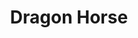 ---
layout: place
title: "Dragon Horse"
permalink: /california/san-francisco/dragon-horse.html
stateAbbr: CA
stateName: California
cityName: San Francisco
seo:
  name: "Dragon Horse"
  type: Restaurant
  links: http://www.dragonhorsesf.com/
description: "Looking for sushi in San Francisco, California? Check out Dragon Horse for a delightful Japanese dining experience. Enjoy a variety of sushi and other dishes..."
place_id: ChIJc4jk1ZWBhYARkZIS5HmVER8
photos:
  - name: >-
      places/ChIJc4jk1ZWBhYARkZIS5HmVER8/photos/AeeoHcJGfeyjeJRR5iyaZXIUs5txUipq4btqi2r4nv7qZ0H_PZ5Phb15UpUSxALhXJG61W4j7gTM9UJ7AF1n74FSZaY5NgerlV3aNSg-qEvIKnQYrwwjjGms91UPPiOj-gjqaAiifQUhZGQrwLULudHVtAPL3D8lPbeEMSeFkViem2LfrFGE4NmLwu0keNz9Tfrz2TiF5gbm3wKsFuGQNOjLoeikERXt-THmKw7SjZKXj5nUa--a-ePIPEzj2oL3SzIdTdC2DOOHk5NXn_7Y25-s8xo8Rgzv7Q09aQg2GJICVz41hQ
    widthPx: 4032
    heightPx: 3024
    authorAttributions:
      - displayName: Dragon Horse
        uri: https://maps.google.com/maps/contrib/114527877418707112746
        photoUri: >-
          https://lh3.googleusercontent.com/a-/ALV-UjXexCV_ZscDvLu0OzXz2qMrh7ByR7XmxBG1fQQXFOuONP_rw98=s100-p-k-no-mo
    flagContentUri: >-
      https://www.google.com/local/imagery/report/?cb_client=maps_api_places.places_api&image_key=!1e10!2sAF1QipPxvqy_sXiG1-FjAbRImSm8oT8l_XqsOHQvGbPa&hl=en-US
    googleMapsUri: >-
      https://www.google.com/maps/place//data=!3m4!1e2!3m2!1sAF1QipPxvqy_sXiG1-FjAbRImSm8oT8l_XqsOHQvGbPa!2e10!4m2!3m1!1s0x80858195d5e48873:0x1f119579e4129291
  - name: >-
      places/ChIJc4jk1ZWBhYARkZIS5HmVER8/photos/AeeoHcLmTow_50Zqi4FnqTYfwBQj7fq7Rg06pBN47afirgm7UyMQT_lxbaDo_zJWgvzoBZgxvvjjshC77Kd06EhXwFuiLLNXuxFsTFnekOeI-N92QZHii2BYiEuZSJH2i8Di517kQ9eslouR6PouCbGRmF_o_Ms3SCPzTiqoFumCO6CVEpBUcqEUKuVn2zUie_MkIIPUvueBZK-6JHBysXsDeWum4Xop4rsfXyIWY9a_LwBUX0rt8vlEbk7Hou0fXlh18w1TQoa9KUG9RCcwvucL3XInSfm1dJydRDWsrVJ7z00lcw
    widthPx: 940
    heightPx: 530
    authorAttributions:
      - displayName: Dragon Horse
        uri: https://maps.google.com/maps/contrib/114527877418707112746
        photoUri: >-
          https://lh3.googleusercontent.com/a-/ALV-UjXexCV_ZscDvLu0OzXz2qMrh7ByR7XmxBG1fQQXFOuONP_rw98=s100-p-k-no-mo
    flagContentUri: >-
      https://www.google.com/local/imagery/report/?cb_client=maps_api_places.places_api&image_key=!1e10!2sAF1QipP-_Id-ccn9zFivPLoEtj4LwX2JmKRMAo1BQe6j&hl=en-US
    googleMapsUri: >-
      https://www.google.com/maps/place//data=!3m4!1e2!3m2!1sAF1QipP-_Id-ccn9zFivPLoEtj4LwX2JmKRMAo1BQe6j!2e10!4m2!3m1!1s0x80858195d5e48873:0x1f119579e4129291
  - name: >-
      places/ChIJc4jk1ZWBhYARkZIS5HmVER8/photos/AeeoHcIjb3cf2rbW_2W5rVQPdPxQseY6r5f6rBM2P13M1X29eK1zUQJ_aHVtyIs19kz3YuuFD5nWJlYoWkD5kQickSVmC0TMXS_-nMi0yCzxmSutxweV9Eq95jsAZvlweJIjKzW-6MFQI1TlbDhoEOLNMGxwtXJuywKHxXvJpNUFPcquVihSnKDxzD1NaSuvLuv409X_fbKb665y4oO6aLtQix2TcONKd6hShS7eHwlijZtn5gY7_JyzOZ7MFous9uGacAyMGJ2yyVzj_Q1mN4dz_enwznO665OnMAZ4Rwp_RMfE0w
    widthPx: 1080
    heightPx: 1374
    authorAttributions:
      - displayName: Dragon Horse
        uri: https://maps.google.com/maps/contrib/114527877418707112746
        photoUri: >-
          https://lh3.googleusercontent.com/a-/ALV-UjXexCV_ZscDvLu0OzXz2qMrh7ByR7XmxBG1fQQXFOuONP_rw98=s100-p-k-no-mo
    flagContentUri: >-
      https://www.google.com/local/imagery/report/?cb_client=maps_api_places.places_api&image_key=!1e10!2sAF1QipPfnheAn9MQwh61W0SVbv3hMGr5LjyzV622Cq5k&hl=en-US
    googleMapsUri: >-
      https://www.google.com/maps/place//data=!3m4!1e2!3m2!1sAF1QipPfnheAn9MQwh61W0SVbv3hMGr5LjyzV622Cq5k!2e10!4m2!3m1!1s0x80858195d5e48873:0x1f119579e4129291
  - name: >-
      places/ChIJc4jk1ZWBhYARkZIS5HmVER8/photos/AeeoHcLOc3OpDq-32xhZKGQ21mNKlmHP_Q8iMm6mP5D9uMpfbchNWs_VILONGjjQKn_cppCWKXowD6cA5GrwHGP9-Ofi9VK0oU_WV-_eSVgtCMwfa8ygnby5SSXKN84YpBVi7vj0dC-K0yuzx1fz2QBa7TTCEWqH9paRaFYs1tMY8-ZqKHS8_wCnU_Kqbf_qEpfOIbZYcXdV6oLsk5tEzKeTHi2O0QBIFeQZmGYjoyQV2b2tEBceRHbb7gpAzdhehkUUTaNhQYP-3hVOlbjffRIjf5v328NM41UqCYmK8SXcFupVNAYgvlFI5_MLAnetlvTuDT1nZ2Yrq8AvwRlera1x-yrSkMaYiA3j4G88YAh0iQq9cGWZn2Ab4pON25ZHU_spZ167cs1Z_hwC0WkEZn_jTobW7SUY0SGEMNdXu4x1TcnU0w
    widthPx: 3024
    heightPx: 3024
    authorAttributions:
      - displayName: AJ F
        uri: https://maps.google.com/maps/contrib/103450606892757072427
        photoUri: >-
          https://lh3.googleusercontent.com/a/ACg8ocK7Qgo4BA7Cgo_TVciWbg_YLYdtDavn43Fndp6usAilc7ggow=s100-p-k-no-mo
    flagContentUri: >-
      https://www.google.com/local/imagery/report/?cb_client=maps_api_places.places_api&image_key=!1e10!2sCIHM0ogKEICAgIC_y8fsYw&hl=en-US
    googleMapsUri: >-
      https://www.google.com/maps/place//data=!3m4!1e2!3m2!1sCIHM0ogKEICAgIC_y8fsYw!2e10!4m2!3m1!1s0x80858195d5e48873:0x1f119579e4129291
  - name: >-
      places/ChIJc4jk1ZWBhYARkZIS5HmVER8/photos/AeeoHcLfzE3TJ49s2M6oDnPFI8QDeETG-O_ayT67OTxm-JzMDdyT0e8XXY0rJqCVL9AGutChp3XFTM-UZr0w6NjYGSXUrvZiejhUpu9SKpXmG5NBMGxeYPDBXnWGSXGDE3qHIte3F_6l37ZlX2M-utsnS08hXKFtKQWJ2FUKaTTxTwyYawVU_uESjEygIZ6P3vsWXRT-oFKve092aFt6G4a_iGjvon5I-dij6WvBA0CdCPmLVlAuQh4wgq_-8MsGtYfSj5e7g0aUu10oGMx19pbMUaQ4R0zktbZ7iX7tDf8LE09ESA
    widthPx: 1284
    heightPx: 1582
    authorAttributions:
      - displayName: Dragon Horse
        uri: https://maps.google.com/maps/contrib/114527877418707112746
        photoUri: >-
          https://lh3.googleusercontent.com/a-/ALV-UjXexCV_ZscDvLu0OzXz2qMrh7ByR7XmxBG1fQQXFOuONP_rw98=s100-p-k-no-mo
    flagContentUri: >-
      https://www.google.com/local/imagery/report/?cb_client=maps_api_places.places_api&image_key=!1e10!2sAF1QipNEB2Y1QvsVf_-hMXRlUwkBT5SgQBZ1GK0ziDNT&hl=en-US
    googleMapsUri: >-
      https://www.google.com/maps/place//data=!3m4!1e2!3m2!1sAF1QipNEB2Y1QvsVf_-hMXRlUwkBT5SgQBZ1GK0ziDNT!2e10!4m2!3m1!1s0x80858195d5e48873:0x1f119579e4129291
  - name: >-
      places/ChIJc4jk1ZWBhYARkZIS5HmVER8/photos/AeeoHcKmOdJBY0Yyem4G-FM5ZcsKU_-t8a218p6VnnJuLESR7gUupYeikcXyTEQ9M0HcTP0zx1uWQ63JLwRfW7W9C0hrD5fJLFqDo41qHZk7ts8iqHk_q76L_zbf_DeQVLEZsHS1QlFu6O4oo51mLeclemBfi2j1Upz4py7LiIpaOZT32F5_p3yAlJkvztFzeYsTEKs6UfMtkeL8ZyJdvq3NpfGz6HflAK45xGdeiLMAwj-FRIFhk0tu0d9v2nbqE1FLiIGWKxq4QpDlHve8EIye_VpSB27w_dYaMiU7mYiBEupy6w
    widthPx: 1440
    heightPx: 1439
    authorAttributions:
      - displayName: Dragon Horse
        uri: https://maps.google.com/maps/contrib/114527877418707112746
        photoUri: >-
          https://lh3.googleusercontent.com/a-/ALV-UjXexCV_ZscDvLu0OzXz2qMrh7ByR7XmxBG1fQQXFOuONP_rw98=s100-p-k-no-mo
    flagContentUri: >-
      https://www.google.com/local/imagery/report/?cb_client=maps_api_places.places_api&image_key=!1e10!2sAF1QipOLki70460iEu9q-IyuAUkFj2K2y6DKT1ocnLKB&hl=en-US
    googleMapsUri: >-
      https://www.google.com/maps/place//data=!3m4!1e2!3m2!1sAF1QipOLki70460iEu9q-IyuAUkFj2K2y6DKT1ocnLKB!2e10!4m2!3m1!1s0x80858195d5e48873:0x1f119579e4129291
  - name: >-
      places/ChIJc4jk1ZWBhYARkZIS5HmVER8/photos/AeeoHcIJYzOef6mXF9_dqBYvOEg7XUWQpaTNbFQj3sywLNv-vdA8a733asdi0btqqA9aADZpee4SJ9a1TiHoadZdUCkziRb6aEazgVg9XLgwwd4e3LYCmChUv_A-jf2F07x-j4iTuaADvCMl4bVFAUEQ5OsUYdp-SWDMVtuWgObvg1ZCqDWcVfoxUgdUTsMcaGqkGdD43lvB5VpKmrftp9ur_mb_EmBTKwUZwIHv4s97l8uTIk0SjYoojyovilLrkUHinCtonwIAr6e1j0lSJuIWTizv4lLa6XDINhV-NK7CVu-NLc4tlLlCbyzZ3QHurXSdQt4bvY100qfULiGzLkeCtYcI1-8t2JZEmSgllwLkYTdcN-20n0bZGRRIpMIJG6IfARGkRVNNclqx4VCKE0zztaaLMGriQZ0eWC28UXoHQAI5Ag
    widthPx: 4080
    heightPx: 3072
    authorAttributions:
      - displayName: Shelby Rice
        uri: https://maps.google.com/maps/contrib/104253380492552411968
        photoUri: >-
          https://lh3.googleusercontent.com/a-/ALV-UjW1ozRUgpfN01gcEyi3YJocnym0gELkHxji89ueAN_tRAxk-ags=s100-p-k-no-mo
    flagContentUri: >-
      https://www.google.com/local/imagery/report/?cb_client=maps_api_places.places_api&image_key=!1e10!2sCIHM0ogKEICAgMCQu6Xvdw&hl=en-US
    googleMapsUri: >-
      https://www.google.com/maps/place//data=!3m4!1e2!3m2!1sCIHM0ogKEICAgMCQu6Xvdw!2e10!4m2!3m1!1s0x80858195d5e48873:0x1f119579e4129291
  - name: >-
      places/ChIJc4jk1ZWBhYARkZIS5HmVER8/photos/AeeoHcJDR-SW1j_hxPXTj0OEarFEyCrsWYvsy3x6IsKDTtw8dY8HAMr7qPkTd7Lo_QhAs50-8o85zFrOmRSLdlscBHMIpRjg7xR4Z60SJtZSMh3x2Ls_m81CjjKk1DNp1qKUS11Ow7Oj80PSqDoFyiQGpcpkB4SDUp0MM46lnRcXHBU0fuxZlkIS6fWqCG3CPtP_nhyvXGHi73DgWEyfb7IrI239LWEsdiQMeXxQPR9mGZwSURuK7BJG9_L1jJX3HVZN1re-v_JtdKccheCMgT3Ie5xfsKtNaqOOMtDrQdauXcO6FVW6yE0WJbzKgDDP6TP0aZrY6vga8qtu1rbwgftw5UYq8Q18efWzlmxvUG5yNqFwbZhc9eSPBAqhh8mHWUNx-g4dsHZBQG-mKf3I4mtB3TizHblS1aHZ_HNE2ME2ioKEt3o
    widthPx: 4000
    heightPx: 3000
    authorAttributions:
      - displayName: John Reese
        uri: https://maps.google.com/maps/contrib/105524580895670869271
        photoUri: >-
          https://lh3.googleusercontent.com/a-/ALV-UjVyV706OFTtVT7Y50QhALIcmAxEA8mgu1KGtjqSh6hMIyX7zS6FIA=s100-p-k-no-mo
    flagContentUri: >-
      https://www.google.com/local/imagery/report/?cb_client=maps_api_places.places_api&image_key=!1e10!2sCIHM0ogKEICAgID9nYL1qwE&hl=en-US
    googleMapsUri: >-
      https://www.google.com/maps/place//data=!3m4!1e2!3m2!1sCIHM0ogKEICAgID9nYL1qwE!2e10!4m2!3m1!1s0x80858195d5e48873:0x1f119579e4129291
  - name: >-
      places/ChIJc4jk1ZWBhYARkZIS5HmVER8/photos/AeeoHcLAkAkImI1NRdL8wHEPAOWDDUqnc33JkX9pNdiHXmvh4ZzIPiZMMcGDCCu7toMvMF-lOqgjjIms4XnS1kzxkfEOUwJdVWnxidv5ddiOBaXwQ4Ed5eR-XPUmcUaazLTQXVZoBNlhnya-646wco9wgwp1aAbbpz8poRzGVnzee5njLIavAaMZks1GnJ_t-cPdxAiTnESIlhdCtSHM-82UoVAkJiZai6yzhZgD8EzFYY_5krwz79ejzrfvmOh-StA7mPtxHnzQBQXa0hVX0pJmHIFE1rrwxQOxlohNZa0wPn-WXQ
    widthPx: 1280
    heightPx: 834
    authorAttributions:
      - displayName: Dragon Horse
        uri: https://maps.google.com/maps/contrib/114527877418707112746
        photoUri: >-
          https://lh3.googleusercontent.com/a-/ALV-UjXexCV_ZscDvLu0OzXz2qMrh7ByR7XmxBG1fQQXFOuONP_rw98=s100-p-k-no-mo
    flagContentUri: >-
      https://www.google.com/local/imagery/report/?cb_client=maps_api_places.places_api&image_key=!1e10!2sAF1QipN6sNpKgHat95hCIeMBV12_Yr-uhFF8MeQIU0Mx&hl=en-US
    googleMapsUri: >-
      https://www.google.com/maps/place//data=!3m4!1e2!3m2!1sAF1QipN6sNpKgHat95hCIeMBV12_Yr-uhFF8MeQIU0Mx!2e10!4m2!3m1!1s0x80858195d5e48873:0x1f119579e4129291
  - name: >-
      places/ChIJc4jk1ZWBhYARkZIS5HmVER8/photos/AeeoHcKZQKO9p-EotGlEOrZpZX4cMAqYyg72FHb_2Y7YENN4mY-SFcmJZRETZuBO0_3c4x46aDc2oC7bs3Sr4_Rg3I7CMm4vEXkI-oehHJIEryGnOTEDSVhQlhfvo05ipDTBcfoj1JzO2-WWMxLl6ClUd5HDOb7D_L9yR_91IFl-PhbXUhwPdWXdNIDbkGXDJwVQ-NYT_UQvFDn-2QxUX8ih8tWw1gpjkAeiIZMQO7VZmIOH3WOvWfnO46OoBZBerH0Ec5ng0-Ze-E52-LaF5qPLEThuKQE1TYo9_mmKLdmw3ovnug
    widthPx: 3200
    heightPx: 4800
    authorAttributions:
      - displayName: Dragon Horse
        uri: https://maps.google.com/maps/contrib/114527877418707112746
        photoUri: >-
          https://lh3.googleusercontent.com/a-/ALV-UjXexCV_ZscDvLu0OzXz2qMrh7ByR7XmxBG1fQQXFOuONP_rw98=s100-p-k-no-mo
    flagContentUri: >-
      https://www.google.com/local/imagery/report/?cb_client=maps_api_places.places_api&image_key=!1e10!2sAF1QipOyd4A-BAGuv-MaKTXgJStVtA8uRC6uNYjBAEKS&hl=en-US
    googleMapsUri: >-
      https://www.google.com/maps/place//data=!3m4!1e2!3m2!1sAF1QipOyd4A-BAGuv-MaKTXgJStVtA8uRC6uNYjBAEKS!2e10!4m2!3m1!1s0x80858195d5e48873:0x1f119579e4129291
address: 917 Folsom St, San Francisco, CA 94107, USA
street: 917 Folsom St
city: San Francisco
state: CA
zip: '94107'
country: USA
neighborhood: SoMa
latitude: '37.779760'
longitude: '-122.403588'
accessibility_options:
  wheelchairAccessibleEntrance: true
  wheelchairAccessibleRestroom: true
  wheelchairAccessibleSeating: true
business_status: OPERATIONAL
name: Dragon Horse
google_maps_links:
  directionsUri: >-
    https://www.google.com/maps/dir//''/data=!4m7!4m6!1m1!4e2!1m2!1m1!1s0x80858195d5e48873:0x1f119579e4129291!3e0
  placeUri: https://maps.google.com/?cid=2238734840529851025
  writeAReviewUri: >-
    https://www.google.com/maps/place//data=!4m3!3m2!1s0x80858195d5e48873:0x1f119579e4129291!12e1
  reviewsUri: >-
    https://www.google.com/maps/place//data=!4m4!3m3!1s0x80858195d5e48873:0x1f119579e4129291!9m1!1b1
  photosUri: >-
    https://www.google.com/maps/place//data=!4m3!3m2!1s0x80858195d5e48873:0x1f119579e4129291!10e5
primary_type: Japanese Restaurant
opening_hours:
  regular: null
  current: null
secondary_opening_hours:
  regular:
    weekdayDescriptions: null
    type: null
  current:
    weekdayDescriptions: null
    type: null
phone: (415) 324-4742
price_level: PRICE_LEVEL_MODERATE
price_range: $30 &ndash; $50
rating: '4.7'
rating_count: 160
website: http://www.dragonhorsesf.com/
reviews:
  - name: >-
      places/ChIJc4jk1ZWBhYARkZIS5HmVER8/reviews/ChdDSUhNMG9nS0VJQ0FnTUNRdTZYdnh3RRAB
    relativePublishTimeDescription: a month ago
    rating: 4
    text:
      text: >-
        Overall good value for the area.

        They were out of chicken gizzards so I got the chicken skewers. They
        were well-cooked, but had a strange, almost bitter flavor.

        The nigiri tuna was good.
      languageCode: en
    originalText:
      text: >-
        Overall good value for the area.

        They were out of chicken gizzards so I got the chicken skewers. They
        were well-cooked, but had a strange, almost bitter flavor.

        The nigiri tuna was good.
      languageCode: en
    authorAttribution:
      displayName: Shelby Rice
      uri: https://www.google.com/maps/contrib/104253380492552411968/reviews
      photoUri: >-
        https://lh3.googleusercontent.com/a-/ALV-UjW1ozRUgpfN01gcEyi3YJocnym0gELkHxji89ueAN_tRAxk-ags=s128-c0x00000000-cc-rp-mo-ba6
    publishTime: '2025-03-07T11:02:57.603389Z'
    flagContentUri: >-
      https://www.google.com/local/review/rap/report?postId=ChdDSUhNMG9nS0VJQ0FnTUNRdTZYdnh3RRAB&d=17924085&t=1
    googleMapsUri: >-
      https://www.google.com/maps/reviews/data=!4m6!14m5!1m4!2m3!1sChdDSUhNMG9nS0VJQ0FnTUNRdTZYdnh3RRAB!2m1!1s0x80858195d5e48873:0x1f119579e4129291
  - name: >-
      places/ChIJc4jk1ZWBhYARkZIS5HmVER8/reviews/ChdDSUhNMG9nS0VJQ0FnTUN3aGFudDVRRRAB
    relativePublishTimeDescription: 3 weeks ago
    rating: 5
    text:
      text: >-
        If I could give more stars I would. The food is always delicious, the
        cocktails are incredibly creative and perfectly mixed, and the service
        could not be better.


        Every time I come here is a great experience. I honestly can't say
        enough good things about this restaurant. It's a hidden gem for sure.
      languageCode: en
    originalText:
      text: >-
        If I could give more stars I would. The food is always delicious, the
        cocktails are incredibly creative and perfectly mixed, and the service
        could not be better.


        Every time I come here is a great experience. I honestly can't say
        enough good things about this restaurant. It's a hidden gem for sure.
      languageCode: en
    authorAttribution:
      displayName: Melody
      uri: https://www.google.com/maps/contrib/115676955570713944153/reviews
      photoUri: >-
        https://lh3.googleusercontent.com/a-/ALV-UjUKIFuH5hHorAEpogATu6acaojBimi90wSG8hIOMoF3Bq-LeLmX=s128-c0x00000000-cc-rp-mo
    publishTime: '2025-03-20T01:33:50.111800Z'
    flagContentUri: >-
      https://www.google.com/local/review/rap/report?postId=ChdDSUhNMG9nS0VJQ0FnTUN3aGFudDVRRRAB&d=17924085&t=1
    googleMapsUri: >-
      https://www.google.com/maps/reviews/data=!4m6!14m5!1m4!2m3!1sChdDSUhNMG9nS0VJQ0FnTUN3aGFudDVRRRAB!2m1!1s0x80858195d5e48873:0x1f119579e4129291
  - name: >-
      places/ChIJc4jk1ZWBhYARkZIS5HmVER8/reviews/ChZDSUhNMG9nS0VJQ0FnSURqak9EZlZ3EAE
    relativePublishTimeDescription: 2 months ago
    rating: 2
    text:
      text: >-
        Let me start with the positives - the drinks were really, really good.
        We were big fans of the Onion Cream Cheese and Seaweed Mustard
        cocktails, both of which sound a bit bizarre, but had amazing flavor
        profiles. We also tried the Tomato Jalapeño, Guava Thyme, Smoke Umami,
        and Tea N Strawberry, all of which were very solid.


        The scallop nigiri was really fresh and the karaage & gyudon were
        fragrant and perfectly cooked. The hamachi collar was tender, but had
        some bitter parts (maybe from burnt bits that stuck onto the outside
        from the grill?), but overall, was pretty decent.


        My biggest gripe was with the service. It was a Monday night and wasn’t
        terribly crowded when we arrived. Drinks came out within 20-30 minutes,
        which is a bit slow but acceptable, but the first dish (gyudon) didn’t
        come out until 45 minutes after ordering. The 2 small pieces of scallop
        nigiri, which didn’t even require any cooking, took a full hour. We also
        ordered monkfish liver and hamachi collar and checked with the waitstaff
        2 times on the status of our order because our food was coming out so
        slow. We waited 1.5 hours for these two dishes but they maybe forgot to
        put the order in or and never checked with the kitchen any time we asked
        about our food. When we inquired a third time, they finally checked with
        the chef and said they had run out of the monkfish and only just started
        cooking the hamachi. We ended up subbing the missing monkfish for
        karaage because we were starving.


        The portion sizes for each were also quite small and we had 4 people, so
        it was difficult to fill up on enough food for it to qualify as a proper
        dinner. We had planned to order more, but the food was coming out so
        slowly that we decided to just eat more elsewhere. Also because our food
        took forever, none of our individual dishes came out at the same time,
        so we were awkwardly left watching each other eat.


        The waitstaff was kind and apologetic when we mentioned how long it was
        taking, but the  long wait times soured our experience. Such a shame
        when the food and drinks themselves were quite good.
      languageCode: en
    originalText:
      text: >-
        Let me start with the positives - the drinks were really, really good.
        We were big fans of the Onion Cream Cheese and Seaweed Mustard
        cocktails, both of which sound a bit bizarre, but had amazing flavor
        profiles. We also tried the Tomato Jalapeño, Guava Thyme, Smoke Umami,
        and Tea N Strawberry, all of which were very solid.


        The scallop nigiri was really fresh and the karaage & gyudon were
        fragrant and perfectly cooked. The hamachi collar was tender, but had
        some bitter parts (maybe from burnt bits that stuck onto the outside
        from the grill?), but overall, was pretty decent.


        My biggest gripe was with the service. It was a Monday night and wasn’t
        terribly crowded when we arrived. Drinks came out within 20-30 minutes,
        which is a bit slow but acceptable, but the first dish (gyudon) didn’t
        come out until 45 minutes after ordering. The 2 small pieces of scallop
        nigiri, which didn’t even require any cooking, took a full hour. We also
        ordered monkfish liver and hamachi collar and checked with the waitstaff
        2 times on the status of our order because our food was coming out so
        slow. We waited 1.5 hours for these two dishes but they maybe forgot to
        put the order in or and never checked with the kitchen any time we asked
        about our food. When we inquired a third time, they finally checked with
        the chef and said they had run out of the monkfish and only just started
        cooking the hamachi. We ended up subbing the missing monkfish for
        karaage because we were starving.


        The portion sizes for each were also quite small and we had 4 people, so
        it was difficult to fill up on enough food for it to qualify as a proper
        dinner. We had planned to order more, but the food was coming out so
        slowly that we decided to just eat more elsewhere. Also because our food
        took forever, none of our individual dishes came out at the same time,
        so we were awkwardly left watching each other eat.


        The waitstaff was kind and apologetic when we mentioned how long it was
        taking, but the  long wait times soured our experience. Such a shame
        when the food and drinks themselves were quite good.
      languageCode: en
    authorAttribution:
      displayName: Stephanie Yang
      uri: https://www.google.com/maps/contrib/103804743883823309353/reviews
      photoUri: >-
        https://lh3.googleusercontent.com/a/ACg8ocKPUtd3EEhm3Mp_nRhtUVAMhlGN3Wuv0tCxmm_FkerOMw1coQ=s128-c0x00000000-cc-rp-mo
    publishTime: '2025-01-16T05:57:35.066670Z'
    flagContentUri: >-
      https://www.google.com/local/review/rap/report?postId=ChZDSUhNMG9nS0VJQ0FnSURqak9EZlZ3EAE&d=17924085&t=1
    googleMapsUri: >-
      https://www.google.com/maps/reviews/data=!4m6!14m5!1m4!2m3!1sChZDSUhNMG9nS0VJQ0FnSURqak9EZlZ3EAE!2m1!1s0x80858195d5e48873:0x1f119579e4129291
  - name: >-
      places/ChIJc4jk1ZWBhYARkZIS5HmVER8/reviews/ChdDSUhNMG9nS0VJQ0FnSUNfeThmc19RRRAB
    relativePublishTimeDescription: 2 months ago
    rating: 4
    text:
      text: >-
        Restaurant blending Japanese aesthetics with a touch of fantasy.The
        nigiri rolls are very good and Each piece bursts with fresh flavors .The
        Game of Thrones/Camelot-ish-inspired cocktails are a brilliant touch
        that adds an extra layer of fun to the night.Service was prompt and
        friendly, and the staff was knowledgeable about the menu.
      languageCode: en
    originalText:
      text: >-
        Restaurant blending Japanese aesthetics with a touch of fantasy.The
        nigiri rolls are very good and Each piece bursts with fresh flavors .The
        Game of Thrones/Camelot-ish-inspired cocktails are a brilliant touch
        that adds an extra layer of fun to the night.Service was prompt and
        friendly, and the staff was knowledgeable about the menu.
      languageCode: en
    authorAttribution:
      displayName: AJ F
      uri: https://www.google.com/maps/contrib/103450606892757072427/reviews
      photoUri: >-
        https://lh3.googleusercontent.com/a/ACg8ocK7Qgo4BA7Cgo_TVciWbg_YLYdtDavn43Fndp6usAilc7ggow=s128-c0x00000000-cc-rp-mo-ba6
    publishTime: '2025-01-19T02:25:09.192070Z'
    flagContentUri: >-
      https://www.google.com/local/review/rap/report?postId=ChdDSUhNMG9nS0VJQ0FnSUNfeThmc19RRRAB&d=17924085&t=1
    googleMapsUri: >-
      https://www.google.com/maps/reviews/data=!4m6!14m5!1m4!2m3!1sChdDSUhNMG9nS0VJQ0FnSUNfeThmc19RRRAB!2m1!1s0x80858195d5e48873:0x1f119579e4129291
  - name: >-
      places/ChIJc4jk1ZWBhYARkZIS5HmVER8/reviews/ChZDSUhNMG9nS0VJQ0FnSURQdG95V1FREAE
    relativePublishTimeDescription: 4 months ago
    rating: 3
    text:
      text: >-
        Out of the 3 dishes we ordered, dragon horse roll, organic chicken
        skewers, and karaage chicken, the karaage chicken was the only decent
        dish. The sushi tasted pretty low quality like what you’d get from the
        supermarket, and the organic chicken skewers were too salty. For drinks
        we got the flaming dragon and miso peppercorn and ended up preferring
        each other’s drink, so we swapped. I think maybe this place would be
        better for karaoke where the food is just an addition to the
        entertainment.
      languageCode: en
    originalText:
      text: >-
        Out of the 3 dishes we ordered, dragon horse roll, organic chicken
        skewers, and karaage chicken, the karaage chicken was the only decent
        dish. The sushi tasted pretty low quality like what you’d get from the
        supermarket, and the organic chicken skewers were too salty. For drinks
        we got the flaming dragon and miso peppercorn and ended up preferring
        each other’s drink, so we swapped. I think maybe this place would be
        better for karaoke where the food is just an addition to the
        entertainment.
      languageCode: en
    authorAttribution:
      displayName: Corina
      uri: https://www.google.com/maps/contrib/116004891776200542727/reviews
      photoUri: >-
        https://lh3.googleusercontent.com/a-/ALV-UjV6e-1-9sQF3-YZbBc2Yi6yUIGE06a1lsS3fA_HhE1hAinuw4nROQ=s128-c0x00000000-cc-rp-mo-ba5
    publishTime: '2024-12-02T02:45:11.824053Z'
    flagContentUri: >-
      https://www.google.com/local/review/rap/report?postId=ChZDSUhNMG9nS0VJQ0FnSURQdG95V1FREAE&d=17924085&t=1
    googleMapsUri: >-
      https://www.google.com/maps/reviews/data=!4m6!14m5!1m4!2m3!1sChZDSUhNMG9nS0VJQ0FnSURQdG95V1FREAE!2m1!1s0x80858195d5e48873:0x1f119579e4129291
parking_options:
  freeStreetParking: true
  paidStreetParking: true
payment_options:
  acceptsCreditCards: true
  acceptsCashOnly: false
  acceptsNfc: false
allow_dogs: null
curbside_pickup: true
delivery: true
dine_in: true
good_for_children: true
good_for_groups: true
good_for_sports: true
live_music: false
menu_for_children: false
outdoor_seating: false
reservable: true
restroom: true
serves_beer: true
serves_breakfast: null
serves_brunch: null
serves_cocktails: true
serves_coffee: null
serves_dinner: true
serves_dessert: true
serves_lunch: true
serves_vegetarian_food: null
serves_wine: true
takeout: true
summary: null

---